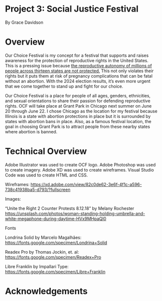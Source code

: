# Project 3: Social Justice Festival
By Grace Davidson

# Overview

Our Choice Festival is my concept for a festival that supports and raises awareness for the protection of reproductive rights in the United States. This is a pressing issue because <a href="https://reproductiverights.org/maps/abortion-laws-by-state/">the reproductive autonomy of millions of people across thirteen states are not protected.</a> This not only violates their rights but it puts them at risk of pregnancy complications that can be fatal without an abortion. With the 2024 election results, it’s even more urgent that we come together to stand up and fight for our choice.

Our Choice Festival is a place for people of all ages, genders, ethnicities, and sexual orientations to share their passion for defending reproductive rights. OCF will take place at Grant Park in Chicago next summer on June 20 through June 22. I chose Chicago as the location for my festival because Illinois is a state with abortion protections in place but it is surrounded by states with abortion bans in place. Also, as a famous festival location, the goal in choosing Grant Park is to attract people from these nearby states where abortion is banned.

# Technical Overview

Adobe Illustrator was used to create OCF logo.
Adobe Photoshop was used to create imagery.
Adobe XD was used to create wireframes.
Visual Studio Code was used to create HTML and CSS.

Wireframes: 
https://xd.adobe.com/view/82c0de62-3e6f-4f1c-a596-738c41938ba5-d793/?fullscreen 

Images: 

“Unite the Right 2 Counter Protests 8.12.18” by Melany Rochester
https://unsplash.com/photos/woman-standing-holding-umbrella-and-white-megaphone-during-daytime-HVx9MHpaQI0 

Fonts

Londrina Solid by Marcelo Magalhães: 
https://fonts.google.com/specimen/Londrina+Solid 

Readex Pro by Thomas Jockin, et. al: 
https://fonts.google.com/specimen/Readex+Pro

Libre Franklin by Impallari Type: 
https://fonts.google.com/specimen/Libre+Franklin 

# Acknowledgements
